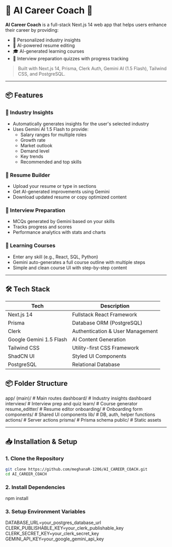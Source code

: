 # 💼 AI Career Coach 🚀

**AI Career Coach** is a full-stack Next.js 14 web app that helps users enhance their career by providing:
- 🎯 Personalized industry insights
- 📄 AI-powered resume editing
- 🎓 AI-generated learning courses
- 🧠 Interview preparation quizzes with progress tracking

> Built with Next.js 14, Prisma, Clerk Auth, Gemini AI (1.5 Flash), Tailwind CSS, and PostgreSQL.

---

## 📦 Features

### 🧭 Industry Insights
- Automatically generates insights for the user's selected industry
- Uses Gemini AI 1.5 Flash to provide:
  - Salary ranges for multiple roles
  - Growth rate
  - Market outlook
  - Demand level
  - Key trends
  - Recommended and top skills

### 📄 Resume Builder
- Upload your resume or type in sections
- Get AI-generated improvements using Gemini
- Download updated resume or copy optimized content

### 🎯 Interview Preparation
- MCQs generated by Gemini based on your skills
- Tracks progress and scores
- Performance analytics with stats and charts

### 📘 Learning Courses
- Enter any skill (e.g., React, SQL, Python)
- Gemini auto-generates a full course outline with multiple steps
- Simple and clean course UI with step-by-step content

---

## 🛠️ Tech Stack

| Tech            | Description                     |
|-----------------|---------------------------------|
| Next.js 14      | Fullstack React Framework       |
| Prisma          | Database ORM (PostgreSQL)       |
| Clerk           | Authentication & User Management |
| Google Gemini 1.5 Flash | AI Content Generation       |
| Tailwind CSS    | Utility-first CSS Framework     |
| ShadCN UI       | Styled UI Components            |
| PostgreSQL      | Relational Database             |



## 📦 Folder Structure
app/
(main)/ # Main routes
dashboard/ # Industry insights dashboard
interview/ # Interview prep and quiz
learn/ # Course generator
resume_editter/ # Resume editor
onboarding/ # Onboarding form
components/ # Shared UI components
lib/ # DB, auth, helper functions
actions/ # Server actions
prisma/ # Prisma schema
public/ # Static assets



---

## 📥 Installation & Setup

### 1. Clone the Repository

```bash
git clone https://github.com/meghanaR-1206/AI_CAREER_COACH.git
cd AI_CAREER_COACH
```
### 2.  Install Dependencies

npm install

### 3.   Setup Environment Variables

DATABASE_URL=your_postgres_database_url
CLERK_PUBLISHABLE_KEY=your_clerk_publishable_key
CLERK_SECRET_KEY=your_clerk_secret_key
GEMINI_API_KEY=your_google_gemini_api_key



